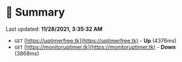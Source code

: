 # 📖 Summary
Last updated: **11/28/2021, 3:35:32 AM**

- `GET` [https://uptimerfree.tk](https://uptimerfree.tk) - **Up** (4376ms)
- `GET` [https://monitoruptimer.tk](https://monitoruptimer.tk) - **Down** (3868ms)
